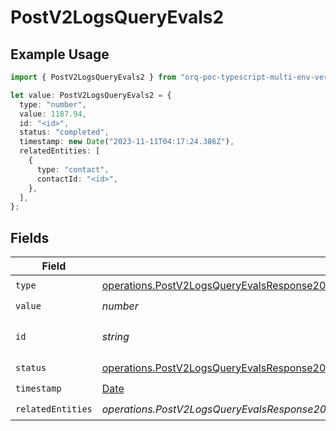 # PostV2LogsQueryEvals2

## Example Usage

```typescript
import { PostV2LogsQueryEvals2 } from "orq-poc-typescript-multi-env-version/models/operations";

let value: PostV2LogsQueryEvals2 = {
  type: "number",
  value: 1187.94,
  id: "<id>",
  status: "completed",
  timestamp: new Date("2023-11-11T04:17:24.386Z"),
  relatedEntities: [
    {
      type: "contact",
      contactId: "<id>",
    },
  ],
};
```

## Fields

| Field                                                                                                                                                                                  | Type                                                                                                                                                                                   | Required                                                                                                                                                                               | Description                                                                                                                                                                            |
| -------------------------------------------------------------------------------------------------------------------------------------------------------------------------------------- | -------------------------------------------------------------------------------------------------------------------------------------------------------------------------------------- | -------------------------------------------------------------------------------------------------------------------------------------------------------------------------------------- | -------------------------------------------------------------------------------------------------------------------------------------------------------------------------------------- |
| `type`                                                                                                                                                                                 | [operations.PostV2LogsQueryEvalsResponse200ApplicationJSONResponseBodyItems22Type](../../models/operations/postv2logsqueryevalsresponse200applicationjsonresponsebodyitems22type.md)   | :heavy_check_mark:                                                                                                                                                                     | N/A                                                                                                                                                                                    |
| `value`                                                                                                                                                                                | *number*                                                                                                                                                                               | :heavy_check_mark:                                                                                                                                                                     | N/A                                                                                                                                                                                    |
| `id`                                                                                                                                                                                   | *string*                                                                                                                                                                               | :heavy_check_mark:                                                                                                                                                                     | The id of the resource                                                                                                                                                                 |
| `status`                                                                                                                                                                               | [operations.PostV2LogsQueryEvalsResponse200ApplicationJSONResponseBodyItems2Status](../../models/operations/postv2logsqueryevalsresponse200applicationjsonresponsebodyitems2status.md) | :heavy_check_mark:                                                                                                                                                                     | N/A                                                                                                                                                                                    |
| `timestamp`                                                                                                                                                                            | [Date](https://developer.mozilla.org/en-US/docs/Web/JavaScript/Reference/Global_Objects/Date)                                                                                          | :heavy_check_mark:                                                                                                                                                                     | N/A                                                                                                                                                                                    |
| `relatedEntities`                                                                                                                                                                      | *operations.PostV2LogsQueryEvalsResponse200ApplicationJSONResponseBodyItems22RelatedEntities*[]                                                                                        | :heavy_check_mark:                                                                                                                                                                     | N/A                                                                                                                                                                                    |